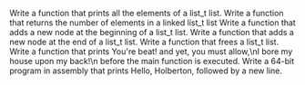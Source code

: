 Write a function that prints all the elements of a list_t list.
Write a function that returns the number of elements in a linked list_t list
Write a function that adds a new node at the beginning of a list_t list.
Write a function that adds a new node at the end of a list_t list.
Write a function that frees a list_t list.
Write a function that prints You're beat! and yet, you must allow,\nI bore my house upon my back!\n before the main function is executed.
Write a 64-bit program in assembly that prints Hello, Holberton, followed by a new line.
